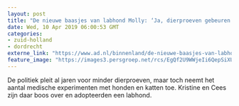 ```yaml
---
layout: post
title: "De nieuwe baasjes van labhond Molly: ‘Ja, dierproeven gebeuren nog steeds in Nederland’"
date: Wed, 10 Apr 2019 06:00:53 GMT
categories: 
- zuid-holland 
- dordrecht 
externe_link: "https://www.ad.nl/binnenland/de-nieuwe-baasjes-van-labhond-molly-ja-dierproeven-gebeuren-nog-steeds-in-nederland~ada57ccc/"
feature_image: "https://images3.persgroep.net/rcs/EgQf2U9WWjeIi6QepSiXUUQvIkA/diocontent/145173698/_fitwidth/400/?appId=21791a8992982cd8da851550a453bd7f&quality=0.7"
---
```


De politiek pleit al jaren voor minder dierproeven, maar toch neemt het aantal medische experimenten met honden en katten toe. Kristine en Cees zijn daar boos over en adopteerden een labhond.
